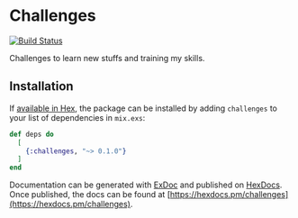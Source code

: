 # Challenges

[![Build Status](https://github.com/cardoso010/challenges/workflows/TEST/badge.svg?branch=main)](https://github.com/cardoso010/challenges/actions)

Challenges to learn new stuffs and training my skills.

## Installation

If [available in Hex](https://hex.pm/docs/publish), the package can be installed
by adding `challenges` to your list of dependencies in `mix.exs`:

```elixir
def deps do
  [
    {:challenges, "~> 0.1.0"}
  ]
end
```

Documentation can be generated with [ExDoc](https://github.com/elixir-lang/ex_doc)
and published on [HexDocs](https://hexdocs.pm). Once published, the docs can
be found at [https://hexdocs.pm/challenges](https://hexdocs.pm/challenges).
